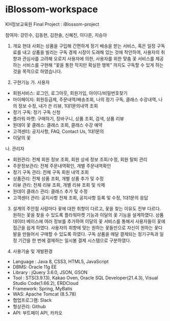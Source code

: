 # iBlossom-workspace
KH정보교육원 Final Project : iBlossom-project

참여자: 강민수, 김동현, 김한솔, 신혜진, 이다온, 지승아

1. 개요
현대 사회는 상품을 구입해 간편하게 정기 배송을 받는 서비스, 혹은 일정 구독료를 내고 상품을 빌리는 구독 경제 시장이 도래해 있는 것에 착안하여, 사용자의 취향과 관심사를 고려해 오로지 사용자에 의한, 사용자를 위한 맞춤 꽃 서비스를 제공하는 서비스를 구현해 “꽃을 통한 작지만 확실한 행복” 까지도 구독할 수 있게 하는 것을 목적으로 하였습니다.

2. 구현기능
가. 사용자
 - 회원서비스: 로그인, 로그아웃, 회원가입, 아이디/비밀번호찾기 
 - 마이페이지: 회원등급제, 주문내역/배송조회, 나의 정기 구독, 클래스 수강내역, 나의 정보 수정, 내가 쓴 리뷰, 1대1문의내역 조회
 - 정기 구독: 정기 구독 신청
 - 플라워 마켓: 구매하기, 장바구니, 상품 조회, 검색, 상품 리뷰
 - 원데이 꽃 클래스: 클래스 조회, 클래스 수강 예약
 - 고객센터: 공지사항, FAQ, Contact Us, 1대1문의
 - 이달의 꽃

나. 관리자
 - 회원관리: 전체 회원 정보 조회, 회원 상세 정보 조회/수정, 회원 탈퇴 관리
 - 주문정보관리: 전체 주문내역확인, 개별 주문내역확인
 - 정기 구독 관리: 전체 구독 회원 내역 조회
 - 상품관리: 전체 상품 조회, 개별 상품 추가 및 수정
 - 리뷰 관리: 전체 리뷰 조회, 개별 리뷰 조회 및 삭제
 - 원데이 클래스 관리: 클래스 추가 및 수정
 - 고객센터 관리: 공지사항 전체 조회, 공지사항 등록 및 수정, 1대1문의 응답

3. 설계의 주안점
사람마다 꽃에 대한 취향이 다르고, 꽃을 찾는 이유도 전부 다르다. 원하는 꽃을 찾을 수 있도록 플라워마켓 기능과 이달의 꽃 기능을 설계하였다.
상품 데이터 베이스에 여러 정보를 추가하여 이달의 꽃 서비스를 통해서 사용자들이 꽃에 접근을 쉽게 하였다.
사용자의 취향에 맞는 원하는 꽃들만으로 자신이 원하는 꽃다발을 만들어서 구매할 수 있도록 하였다.
구독 상품을 매달 결제되는 정기구독과 일정 기간을 한 번에 결제하는 일시불 결제 시스템으로 구분하였다.
 
 
 4. 사용기술 및 개발환경
 - Language : Java 8, CSS3, HTML5, JavaScript
 - DBMS: Oracle 11g EE
 - Library : jQuery 3.6.0, JSON, GSON 
 - Tool :  STS(3.9.13), Kakao Oven, Oracle SQL Developer(21.4.3), Visual Studio Code(1.66.2), ERDCloud
 - Framework: Spring, MyBatis
 - WAS: Apache Tomcat (8.5.78)
 - 협업프로그램: Slack
 - 형상관리: Github
 - API: 부트페이 API, 카카오
 

